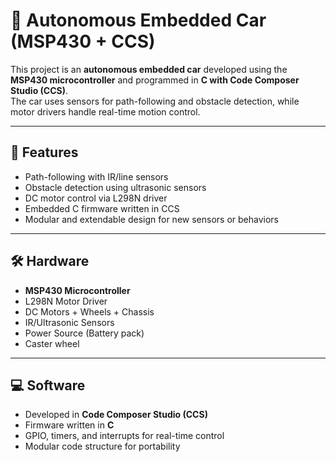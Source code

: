 # 🚗 Autonomous Embedded Car (MSP430 + CCS)

This project is an **autonomous embedded car** developed using the **MSP430 microcontroller** and programmed in **C with Code Composer Studio (CCS)**.  
The car uses sensors for path-following and obstacle detection, while motor drivers handle real-time motion control.  

---

## 📌 Features
- Path-following with IR/line sensors  
- Obstacle detection using ultrasonic sensors  
- DC motor control via L298N driver  
- Embedded C firmware written in CCS  
- Modular and extendable design for new sensors or behaviors  

---

## 🛠️ Hardware
- **MSP430 Microcontroller**  
- L298N Motor Driver  
- DC Motors + Wheels + Chassis  
- IR/Ultrasonic Sensors  
- Power Source (Battery pack)  
- Caster wheel  

---

## 💻 Software
- Developed in **Code Composer Studio (CCS)**  
- Firmware written in **C**  
- GPIO, timers, and interrupts for real-time control  
- Modular code structure for portability  
